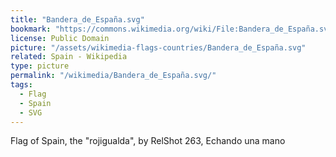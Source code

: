 ```yaml
---
title: "Bandera_de_España.svg"
bookmark: "https://commons.wikimedia.org/wiki/File:Bandera_de_España.svg"
license: Public Domain
picture: "/assets/wikimedia-flags-countries/Bandera_de_España.svg"
related: Spain - Wikipedia
type: picture
permalink: "/wikimedia/Bandera_de_España.svg/"
tags:
  - Flag
  - Spain
  - SVG
---
```

Flag of Spain, the "rojigualda", by RelShot 263, Echando una mano